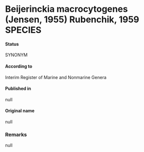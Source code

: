 Beijerinckia macrocytogenes (Jensen, 1955) Rubenchik, 1959 SPECIES
=======

#### Status
SYNONYM

#### According to
Interim Register of Marine and Nonmarine Genera

#### Published in
null

#### Original name
null

### Remarks
null